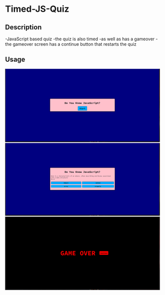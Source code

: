 # Timed-JS-Quiz

## Description

-JavaScript based quiz
-the quiz is also timed
-as well as has a gameover 
-the gameover screen has a continue button that restarts the quiz


## Usage


![alt text](img/Quiz.PNG)
![alt text](img/Quiz2.PNG)
![alt text](img/Quiz3.PNG)